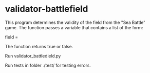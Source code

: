 # validator-battlefield

This program determines the validity of the field from the "Sea Battle" game. The function passes a variable that contains a list of the form:

field =

The function returns true or false.

Run validator_battledield.py

Run tests in folder ./test/ for testing errors.
